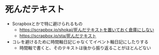# 死んだテキスト

- Scrapboxとかで特に避けられるもの
  - https://scrapbox.io/shokai/死んだテキストを置いておく倉庫にしない
  - https://scrapbox.io/sta/死んだテキスト
- コレを避けるために時間軸日記じゃなくてイベント軸日記にしたりする
  - 時間軸で書くと、そのテキストは後から振り返ることがほとんどない
